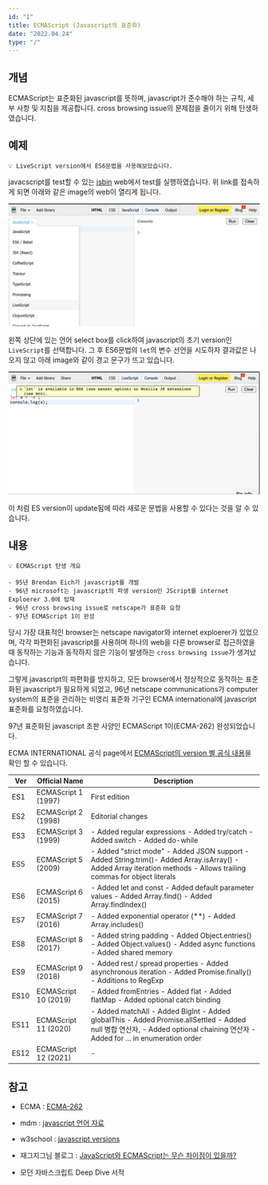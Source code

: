 ```yaml
---
id: "1"
title: ECMAScript (Javascript의 표준화)
date: "2022.04.24"
type: "/"
---
```


## 개념
ECMAScript는 표준화된 javascript를 뜻하며, javascript가 준수해야 하는 규칙, 세부 사항 및 지침을 제공합니다. cross browsing issue의 문제점을 줄이기 위해 탄생하였습니다.


## 예제
```
💡 LiveScript version에서 ES6문법을 사용해보았습니다.
```
javacscript를 test할 수 있는 [jsbin](https://jsbin.com/?js,console) web에서 test를 실행하였습니다.
위 link를 접속하게 되면 아래와 같은 image의 web이 열리게 됩니다.

<p align="center"><img src='https://github.com/one-iron/oneiron_blog_v2/blob/main/assets/content/index_1_01.png?raw=true'></p>

왼쪽 상단에 있는 언어 select box를 click하여 javascript의 초기 version인 `LiveScript`를 선택합니다. 그 후 ES6문법의 `let`의 변수 선언을 시도하자 결과값은 나오지 않고 아래 image와 같이 경고 문구가 뜨고 있습니다.

<p align="center"><img src='https://github.com/one-iron/oneiron_blog_v2/blob/main/assets/content/index_1_02.png?raw=true'></p>

이 처럼 ES version이 update됨에 따라 새로운 문법을 사용할 수 있다는 것을 알 수 있습니다.

## 내용

```
💡 ECMAScript 탄생 개요
 
- 95년 Brendan Eich가 javascript를 개발
- 96년 microsoft는 javascript의 파생 version인 JScript를 internet Exploerer 3.0에 탑재
- 96년 cross browsing issue로 netscape가 표준화 요청
- 97년 ECMAScript 1이 완성

```


당시 가장 대표적인 browser는 netscape navigator와 internet exploerer가 있었으며, 각각 파편화된 javascript를 사용하며 하나의 web을 다른 browser로 접근하였을 때 동작하는 기능과 동작하지 않은 기능이 발생하는 `cross browsing issue`가 생겨났습니다.

그렇게 javascript의 파편화를 방지하고, 모든 browser에서 정상적으로 동작하는 표준화된 javascript가 필요하게 되었고, 96년 netscape communications가 computer system의 표준을 관리하는 비영리 표준화 기구인 ECMA international에 javascript 표준화를 요청하였습니다.

97년 표준화된 javascript 초판 사양인 ECMAScript 1이(ECMA-262) 완성되었습니다.

ECMA INTERNATIONAL 공식 page에서 [ECMAScript의 version 별 공식 내용](https://www.ecma-international.org/publications-and-standards/standards/ecma-262/)을 확인 할 수 있습니다. 

|Ver|Official Name|Description|
|------|---|---|
|ES1|	ECMAScript 1 (1997)|First edition|
|ES2|	ECMAScript 2 (1998)|Editorial changes|
|ES3|	ECMAScript 3 (1999)| - Added regular expressions  - Added try/catch - Added switch - Added do-while|
|ES5|	ECMAScript 5 (2009)| - Added "strict mode" - Added JSON support - Added String.trim()- Added Array.isArray() - Added Array iteration methods - Allows trailing commas for object literals|
|ES6|	ECMAScript 6 (2015)| - Added let and const - Added default parameter values - Added Array.find() - Added Array.findIndex()|
|ES7|	ECMAScript 7 (2016)| - Added exponential operator (**) - Added Array.includes()|
|ES8|	ECMAScript 8 (2017)| - Added string padding - Added Object.entries() - Added Object.values() - Added async functions - Added shared memory|
|ES9|	ECMAScript 9 (2018)| - Added rest / spread properties - Added asynchronous iteration - Added Promise.finally() - Additions to RegExp|
|ES10|	ECMAScript 10 (2019)| - Added fromEntries - Added flat - Added flatMap - Added optional catch binding |
|ES11|	ECMAScript 11 (2020)| - Added matchAll - Added BigInt - Added globalThis - Added Promise.allSettled - Added null 병합 연산자, - Added optional chaining 연산자 - Added for ... in enumeration order|
|ES12|	ECMAScript 12 (2021)| - |


## 참고
- ECMA : [ECMA-262](https://www.ecma-international.org/publications-and-standards/standards/ecma-262/)

- mdm : [javascript 언어 자료](https://developer.mozilla.org/ko/docs/Web/JavaScript/Language_Resources)

- w3school : [javascript versions](https://www.w3schools.com/js/js_versions.asp)

- 재그지그님 블로그 : [JavaScript와 ECMAScript는 무슨 차이점이 있을까?](https://wormwlrm.github.io/2018/10/03/What-is-the-difference-between-javascript-and-ecmascript.html)

- 모던 자바스크립트 Deep Dive 서적